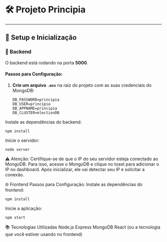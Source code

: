 # 🛠️ Projeto Principia

---

## 🚀 Setup e Inicialização

### 🔧 Backend

O backend está rodando na porta **5000**.

#### Passos para Configuração:

1. **Crie um arquivo `.env`** na raiz do projeto com as suas credenciais do MongoDB:

   ```plaintext
   DB_PASSWORD=principia
   DB_USER=principia
   DB_APPNAME=principia
   DB_CLUSTER=electionDB
Instale as dependências do backend:

``` 
npm install
``` 
Inicie o servidor:
``` 
node server
``` 
⚠️ Atenção: Certifique-se de que o IP do seu servidor esteja conectado ao MongoDB. Para isso, acesse o MongoDB e clique no toast para adicionar o IP no dashboard. Após inicializar, ele vai detectar seu IP e solicitar a conexão.

🌐 Frontend
Passos para Configuração:
Instale as dependências do frontend:

``` 
npm install
``` 
Inicie a aplicação:
``` 
npm start
``` 
📚 Tecnologias Utilizadas
Node.js
Express
MongoDB
React (ou a tecnologia que você estiver usando no frontend)
